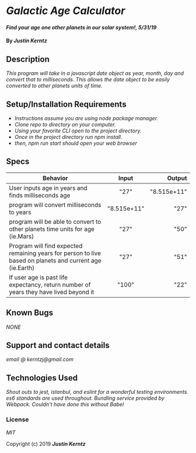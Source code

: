 # _Galactic Age Calculator_

#### _Find your age one other planets in our solar system!, 5/31/19_

#### By _**Justin Kerntz**_

## Description

_This program will take in a javascript date object as year, month, day and convert that to milliseconds. This allows the date object to be easily converted to other planets units of time._

## Setup/Installation Requirements

* _Instructions assume you are using node package manager._
* _Clone repo to directory on your computer._
* _Using your favorite CLI open to the project directory._
* _Once in the project directory run npm install._
* _then, npm run start should open your web browser_

## Specs

| Behavior | Input | Output |
| ------------- |:-------------:| -----:|
| User inputs age in years and finds milliseconds age | "27" | "8.515e+11" |
| program will convert milliseconds to years  | "8.515e+11" | "27" |
| program will be able to convert to other planets time units for age (ie.Mars) | "27" | "50" |
| Program will find expected remaining years for person to live based on planets and current age (ie.Earth) | "27" | "51" |
| If user age is past life expectancy, return number of years they have lived beyond it | "100" | "22" |


## Known Bugs

_NONE_

## Support and contact details

_email @ kerntzj@gmail.com_

## Technologies Used

_Shout outs to jest, istanbul, and eslint for a wonderful testing environments. es6 standards are used throughout. Bundling service provided by Webpack. Couldn't have done this without Babel_

### License

*MIT*

Copyright (c) 2019 **_Justin Kerntz_**
